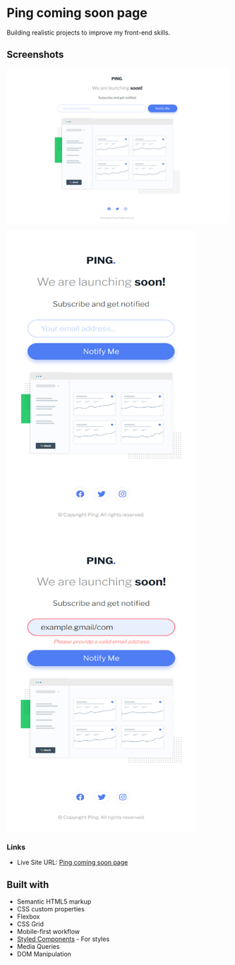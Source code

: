 # Ping coming soon page

Building realistic projects to improve my front-end skills.

## Screenshots

![](screenshots/ss-desktop.png)

<p float="left">
<img width="430" height="680" src="screenshots/ss-mobile.png">
<img width="430" height="680" src="screenshots/ss-mobile-error.png">
</p>

### Links

- Live Site URL: [Ping coming soon page](https://p1ng-coming-soon.netlify.app/)

## Built with

- Semantic HTML5 markup
- CSS custom properties
- Flexbox
- CSS Grid
- Mobile-first workflow
- [Styled Components](https://styled-components.com/) - For styles
- Media Queries
- DOM Manipulation
